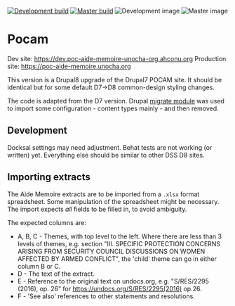 [![Development build](https://travis-ci.com/UN-OCHA/pocam8-site.svg?branch=develop)](https://travis-ci.com/UN-OCHA/pocam8-site)
[![Master build](https://travis-ci.com/UN-OCHA/pocam8-site.svg?branch=master)](https://travis-ci.com/UN-OCHA/pocam8-site)
![Development image](https://github.com/UN-OCHA/pocam8-site/workflows/Build%20docker%20image/badge.svg?branch=develop)
![Master image](https://github.com/UN-OCHA/pocam8-site/workflows/Build%20docker%20image/badge.svg?branch=master)

# Pocam

Dev site: https://dev.poc-aide-memoire-unocha-org.ahconu.org
Production site: https://poc-aide-memoire.unocha.org

This version is a Drupal8 upgrade of the Drupal7 POCAM site. It should be
identical but for some default D7->D8 common-design styling changes.

The code is adapted from the D7 version. Drupal
[migrate module](https://www.drupal.org/project/migrate) was used to import
some configuration - content types mainly - and then removed.

## Development

Docksal settings may need adjustment.
Behat tests are not working (or written) yet.
Everything else should be similar to other DSS D8 sites.

## Importing extracts

The Aide Memoire extracts are to be imported from a `.xlsx` format spreadsheet.
Some manipulation of the spreadsheet might be necessary. The import expects
*all* fields to be filled in, to avoid ambiguity.

The expected columns are:

* A, B, C - Themes, with top level to the left. Where there are less than 3 levels
of themes, e.g. section "III. SPECIFIC PROTECTION CONCERNS ARISING FROM SECURITY
COUNCIL DISCUSSIONS ON WOMEN AFFECTED BY ARMED CONFLICT", the 'child' theme
can go in either column B or C.
* D - The text of the extract.
* E - Reference to the original text on undocs.org, e.g. "S/RES/2295 (2016), op.
26" for https://undocs.org/S/RES/2295(2016) op.26.
* F - 'See also' references to other statements and resolutions.


